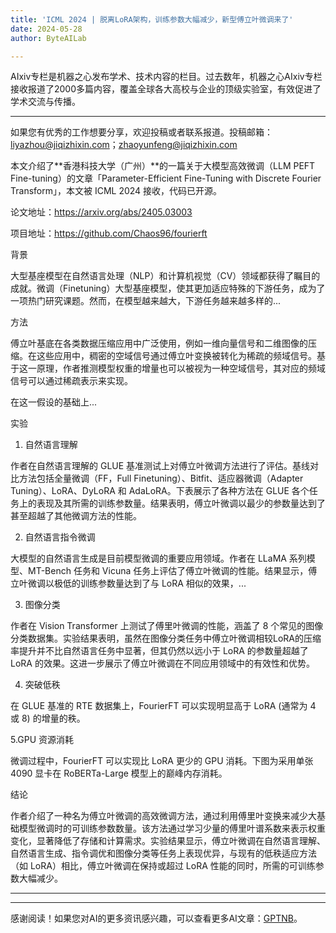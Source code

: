 ```yaml
---
title: 'ICML 2024 | 脱离LoRA架构，训练参数大幅减少，新型傅立叶微调来了'
date: 2024-05-28
author: ByteAILab

---
```


AIxiv专栏是机器之心发布学术、技术内容的栏目。过去数年，机器之心AIxiv专栏接收报道了2000多篇内容，覆盖全球各大高校与企业的顶级实验室，有效促进了学术交流与传播。

---
如果您有优秀的工作想要分享，欢迎投稿或者联系报道。投稿邮箱：liyazhou@jiqizhixin.com；zhaoyunfeng@jiqizhixin.com

本文介绍了**香港科技大学（广州）**的一篇关于大模型高效微调（LLM PEFT Fine-tuning）的文章「Parameter-Efficient Fine-Tuning with Discrete Fourier Transform」，本文被 ICML 2024 接收，代码已开源。

论文地址：https://arxiv.org/abs/2405.03003

项目地址：https://github.com/Chaos96/fourierft

背景

大型基座模型在自然语言处理（NLP）和计算机视觉（CV）领域都获得了瞩目的成就。微调（Finetuning）大型基座模型，使其更加适应特殊的下游任务，成为了一项热门研究课题。然而，在模型越来越大，下游任务越来越多样的...

方法

傅立叶基底在各类数据压缩应用中广泛使用，例如一维向量信号和二维图像的压缩。在这些应用中，稠密的空域信号通过傅立叶变换被转化为稀疏的频域信号。基于这一原理，作者推测模型权重的增量也可以被视为一种空域信号，其对应的频域信号可以通过稀疏表示来实现。

在这一假设的基础上...

实验

1. 自然语言理解

作者在自然语言理解的 GLUE 基准测试上对傅立叶微调方法进行了评估。基线对比方法包括全量微调（FF，Full Finetuning）、Bitfit、适应器微调（Adapter Tuning）、LoRA、DyLoRA 和 AdaLoRA。下表展示了各种方法在 GLUE 各个任务上的表现及其所需的训练参数量。结果表明，傅立叶微调以最少的参数量达到了甚至超越了其他微调方法的性能。

2. 自然语言指令微调

大模型的自然语言生成是目前模型微调的重要应用领域。作者在 LLaMA 系列模型、MT-Bench 任务和 Vicuna 任务上评估了傅立叶微调的性能。结果显示，傅立叶微调以极低的训练参数量达到了与 LoRA 相似的效果，...

3. 图像分类

作者在 Vision Transformer 上测试了傅里叶微调的性能，涵盖了 8 个常见的图像分类数据集。实验结果表明，虽然在图像分类任务中傅立叶微调相较LoRA的压缩率提升并不比自然语言任务中显著，但其仍然以远小于 LoRA 的参数量超越了 LoRA 的效果。这进一步展示了傅立叶微调在不同应用领域中的有效性和优势。

4. 突破低秩

在 GLUE 基准的 RTE 数据集上，FourierFT 可以实现明显高于 LoRA (通常为 4 或 8) 的增量的秩。

5.GPU 资源消耗

微调过程中，FourierFT 可以实现比 LoRA 更少的 GPU 消耗。下图为采用单张 4090 显卡在 RoBERTa-Large 模型上的巅峰内存消耗。

结论

作者介绍了一种名为傅立叶微调的高效微调方法，通过利用傅里叶变换来减少大基础模型微调时的可训练参数数量。该方法通过学习少量的傅里叶谱系数来表示权重变化，显著降低了存储和计算需求。实验结果显示，傅立叶微调在自然语言理解、自然语言生成、指令调优和图像分类等任务上表现优异，与现有的低秩适应方法（如 LoRA）相比，傅立叶微调在保持或超过 LoRA 性能的同时，所需的可训练参数大幅减少。

---
---
感谢阅读！如果您对AI的更多资讯感兴趣，可以查看更多AI文章：[GPTNB](https://gptnb.com)。